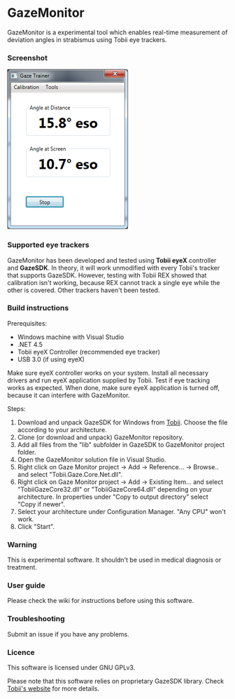 # GazeMonitor #

GazeMonitor is a experimental tool which enables real-time measurement of deviation angles in strabismus using Tobii eye trackers. 

### Screenshot ###

![screenshot.png](/screenshot.png?raw=true "GazeMonitor Main Window")

### Supported eye trackers ###

GazeMonitor has been developed and tested using **Tobii eyeX** controller and **GazeSDK**. In theory, it will work unmodified with every Tobii's tracker that supports GazeSDK. However, testing with Tobii REX showed that calibration isn't working, because REX cannot track a single eye while the other is covered. Other trackers haven't been tested. 

### Build instructions ###

Prerequisites:

* Windows machine with Visual Studio
* .NET 4.5
* Tobii eyeX Controller (recommended eye tracker)
* USB 3.0 (if using eyeX)

Make sure eyeX controller works on your system. Install all necessary drivers and run eyeX application supplied by Tobii. Test if eye tracking works as expected. 
When done, make sure eyeX application is turned off, because it can interfere with GazeMonitor.

Steps:

1. Download and unpack GazeSDK for Windows from [Tobii](http://developer.tobii.com/). Choose the file according to your architecture. 
2. Clone (or download and unpack) GazeMonitor repository.
3. Add all files from the "lib" subfolder in GazeSDK to GazeMonitor project folder.
4. Open the GazeMonitor solution file in Visual Studio.
5. Right click on Gaze Monitor project -> Add -> Reference... -> Browse.. and select "Tobii.Gaze.Core.Net.dll".
6. Right click on Gaze Monitor project -> Add -> Existing Item... and select "TobiiGazeCore32.dll" or "TobiiGazeCore64.dll" depending on your architecture. In properties under "Copy to output directory" select "Copy if newer".
7. Select your architecture under Configuration Manager. "Any CPU" won't work.
8. Click "Start". 


### Warning ###

This is experimental software. It shouldn't be used in medical diagnosis or treatment.

### User guide ###

Please check the wiki for instructions before using this software.

### Troubleshooting ###

Submit an issue if you have any problems.

### Licence ###

This software is licensed under GNU GPLv3. 

Please note that this software relies on proprietary GazeSDK library. Check [Tobii's website](http://developer.tobii.com/) for more details. 